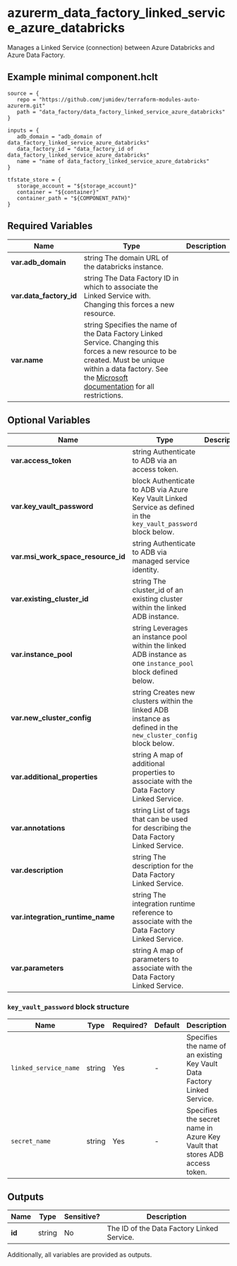 # azurerm_data_factory_linked_service_azure_databricks

Manages a Linked Service (connection) between Azure Databricks and Azure Data Factory.

## Example minimal component.hclt

```hcl
source = {
   repo = "https://github.com/jumidev/terraform-modules-auto-azurerm.git" 
   path = "data_factory/data_factory_linked_service_azure_databricks" 
}

inputs = {
   adb_domain = "adb_domain of data_factory_linked_service_azure_databricks" 
   data_factory_id = "data_factory_id of data_factory_linked_service_azure_databricks" 
   name = "name of data_factory_linked_service_azure_databricks" 
}

tfstate_store = {
   storage_account = "${storage_account}" 
   container = "${container}" 
   container_path = "${COMPONENT_PATH}" 
}

```

## Required Variables

| Name | Type |  Description |
| ---- | --------- |  ----------- |
| **var.adb_domain** | string  The domain URL of the databricks instance. | 
| **var.data_factory_id** | string  The Data Factory ID in which to associate the Linked Service with. Changing this forces a new resource. | 
| **var.name** | string  Specifies the name of the Data Factory Linked Service. Changing this forces a new resource to be created. Must be unique within a data factory. See the [Microsoft documentation](https://docs.microsoft.com/azure/data-factory/naming-rules) for all restrictions. | 

## Optional Variables

| Name | Type |  Description |
| ---- | --------- |  ----------- |
| **var.access_token** | string  Authenticate to ADB via an access token. | 
| **var.key_vault_password** | block  Authenticate to ADB via Azure Key Vault Linked Service as defined in the `key_vault_password` block below. | 
| **var.msi_work_space_resource_id** | string  Authenticate to ADB via managed service identity. | 
| **var.existing_cluster_id** | string  The cluster_id of an existing cluster within the linked ADB instance. | 
| **var.instance_pool** | string  Leverages an instance pool within the linked ADB instance as one `instance_pool` block defined below. | 
| **var.new_cluster_config** | string  Creates new clusters within the linked ADB instance as defined in the `new_cluster_config` block below. | 
| **var.additional_properties** | string  A map of additional properties to associate with the Data Factory Linked Service. | 
| **var.annotations** | string  List of tags that can be used for describing the Data Factory Linked Service. | 
| **var.description** | string  The description for the Data Factory Linked Service. | 
| **var.integration_runtime_name** | string  The integration runtime reference to associate with the Data Factory Linked Service. | 
| **var.parameters** | string  A map of parameters to associate with the Data Factory Linked Service. | 

### `key_vault_password` block structure

| Name | Type | Required? | Default | Description |
| ---- | ---- | --------- | ------- | ----------- |
| `linked_service_name` | string | Yes | - | Specifies the name of an existing Key Vault Data Factory Linked Service. |
| `secret_name` | string | Yes | - | Specifies the secret name in Azure Key Vault that stores ADB access token. |



## Outputs

| Name | Type | Sensitive? | Description |
| ---- | ---- | --------- | --------- |
| **id** | string | No  | The ID of the Data Factory Linked Service. | 

Additionally, all variables are provided as outputs.
